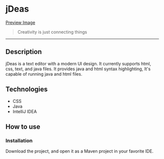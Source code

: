 # jDeas
[Preview Image](https://drive.google.com/file/d/1G4L0SXpsERqm-bG7jQwDB6CG2yYAEawG/view?usp=sharing)
> Creativity is just connecting things
---
## Description

jDeas is a text editor with a modern UI design. It currently supports html, css, text, and java files. It provides java and html syntax highlighting, It's capable of running java and html files.

## Technologies

- CSS
- Java
- IntelliJ IDEA

## How to use
### Installation
Download the project, and open it as a Maven project in your favorite IDE.



